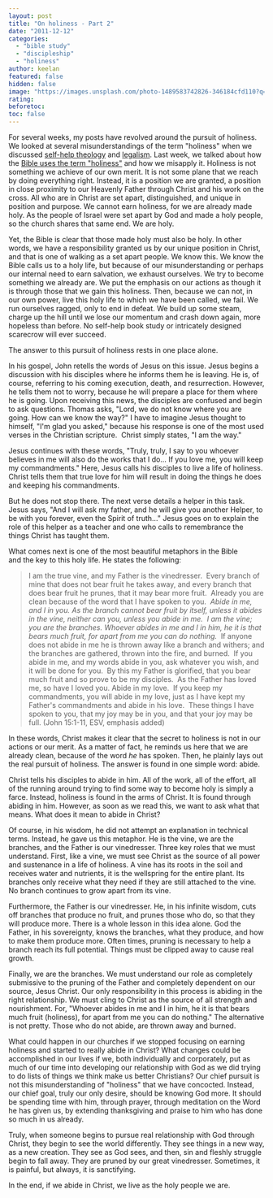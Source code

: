 ```yaml
---
layout: post
title: "On holiness - Part 2"
date: "2011-12-12"
categories: 
  - "bible study"
  - "discipleship"
  - "holiness"
author: keelan
featured: false
hidden: false
image: "https://images.unsplash.com/photo-1489583742826-346184cfd110?q=80&w=1170&auto=format&fit=crop&ixlib=rb-4.1.0&ixid=M3wxMjA3fDB8MHxwaG90by1wYWdlfHx8fGVufDB8fHx8fA%3D%3D"
rating:
beforetoc:
toc: false
---
```


For several weeks, my posts have revolved around the pursuit of holiness. We looked at several misunderstandings of the term "holiness" when we discussed [self-help theology](http://blog.keelancook.com/2011/11/the-secret-of-happiness.html "The secret of happiness") and [legalism](http://blog.keelancook.com/2011/11/building-scarecrows.html "Building scarecrows"). Last week, we talked about how the [Bible uses the term "holiness"](http://blog.keelancook.com/2011/12/on_holiness_part_1.html "On holiness – Part 1") and how we misapply it. Holiness is not something we achieve of our own merit. It is not some plane that we reach by doing everything right. Instead, it is a position we are granted, a position in close proximity to our Heavenly Father through Christ and his work on the cross. All who are in Christ are set apart, distinguished, and unique in position and purpose. We cannot earn holiness, for we are already made holy. As the people of Israel were set apart by God and made a holy people, so the church shares that same end. We are holy.

Yet, the Bible is clear that those made holy must also be holy. In other words, we have a responsibility granted us by our unique position in Christ, and that is one of walking as a set apart people. We know this. We know the Bible calls us to a holy life, but because of our misunderstanding or perhaps our internal need to earn salvation, we exhaust ourselves. We try to become something we already are. We put the emphasis on our actions as though it is through those that we gain this holiness. Then, because we can not, in our own power, live this holy life to which we have been called, we fail. We run ourselves ragged, only to end in defeat. We build up some steam, charge up the hill until we lose our momentum and crash down again, more hopeless than before. No self-help book study or intricately designed scarecrow will ever succeed.

The answer to this pursuit of holiness rests in one place alone.

In his gospel, John retells the words of Jesus on this issue. Jesus begins a discussion with his disciples where he informs them he is leaving. He is, of course, referring to his coming execution, death, and resurrection. However, he tells them not to worry, because he will prepare a place for them where he is going. Upon receiving this news, the disciples are confused and begin to ask questions. Thomas asks, "Lord, we do not know where you are going. How can we know the way?" I have to imagine Jesus thought to himself, "I'm glad you asked," because his response is one of the most used verses in the Christian scripture.  Christ simply states, "I am the way."

Jesus continues with these words, "Truly, truly, I say to you whoever believes in me will also do the works that I do… If you love me, you will keep my commandments." Here, Jesus calls his disciples to live a life of holiness. Christ tells them that true love for him will result in doing the things he does and keeping his commandments.

But he does not stop there. The next verse details a helper in this task. Jesus says, "And I will ask my father, and he will give you another Helper, to be with you forever, even the Spirit of truth…" Jesus goes on to explain the role of this helper as a teacher and one who calls to remembrance the things Christ has taught them.

What comes next is one of the most beautiful metaphors in the Bible and the key to this holy life. He states the following:

> I am the true vine, and my Father is the vinedresser.  Every branch of mine that does not bear fruit he takes away, and every branch that does bear fruit he prunes, that it may bear more fruit.  Already you are clean because of the word that I have spoken to you.  _Abide in me, and I in you. As the branch cannot bear fruit by itself, unless it abides in the vine, neither can you, unless you abide in me.  I am the vine; you are the branches. Whoever abides in me and I in him, he it is that bears much fruit, for apart from me you can do nothing._  If anyone does not abide in me he is thrown away like a branch and withers; and the branches are gathered, thrown into the fire, and burned.  If you abide in me, and my words abide in you, ask whatever you wish, and it will be done for you.  By this my Father is glorified, that you bear much fruit and so prove to be my disciples.  As the Father has loved me, so have I loved you. Abide in my love.  If you keep my commandments, you will abide in my love, just as I have kept my Father's commandments and abide in his love.  These things I have spoken to you, that my joy may be in you, and that your joy may be full. (John 15:1-11, ESV, emphasis added)

In these words, Christ makes it clear that the secret to holiness is not in our actions or our merit. As a matter of fact, he reminds us here that we are already clean, because of the word _he_ has spoken. Then, he plainly lays out the real pursuit of holiness. The answer is found in one simple word: abide.

Christ tells his disciples to abide in him. All of the work, all of the effort, all of the running around trying to find some way to become holy is simply a farce. Instead, holiness is found in the arms of Christ. It is found through abiding in him. However, as soon as we read this, we want to ask what that means. What does it mean to abide in Christ?

Of course, in his wisdom, he did not attempt an explanation in technical terms. Instead, he gave us this metaphor. He is the vine, we are the branches, and the Father is our vinedresser. Three key roles that we must understand. First, like a vine, we must see Christ as the source of all power and sustenance in a life of holiness. A vine has its roots in the soil and receives water and nutrients, it is the wellspring for the entire plant. Its branches only receive what they need if they are still attached to the vine. No branch continues to grow apart from its vine.

Furthermore, the Father is our vinedresser. He, in his infinite wisdom, cuts off branches that produce no fruit, and prunes those who do, so that they will produce more. There is a whole lesson in this idea alone. God the Father, in his sovereignty, knows the branches, what they produce, and how to make them produce more. Often times, pruning is necessary to help a branch reach its full potential. Things must be clipped away to cause real growth.

Finally, we are the branches. We must understand our role as completely submissive to the pruning of the Father and completely dependent on our source, Jesus Christ. Our only responsibility in this process is abiding in the right relationship. We must cling to Christ as the source of all strength and nourishment. For, "Whoever abides in me and I in him, he it is that bears much fruit (holiness), for apart from me you can do nothing." The alternative is not pretty. Those who do not abide, are thrown away and burned.

What could happen in our churches if we stopped focusing on earning holiness and started to really abide in Christ? What changes could be accomplished in our lives if we, both individually and corporately, put as much of our time into developing our relationship with God as we did trying to do lists of things we think make us better Christians? Our chief pursuit is not this misunderstanding of "holiness" that we have concocted. Instead, our chief goal, truly our only desire, should be knowing God more. It should be spending time with him, through prayer, through meditation on the Word he has given us, by extending thanksgiving and praise to him who has done so much in us already.

Truly, when someone begins to pursue real relationship with God through Christ, they begin to see the world differently. They see things in a new way, as a new creation. They see as God sees, and then, sin and fleshly struggle begin to fall away. They are pruned by our great vinedresser. Sometimes, it is painful, but always, it is sanctifying.

In the end, if we abide in Christ, we live as the holy people we are.
